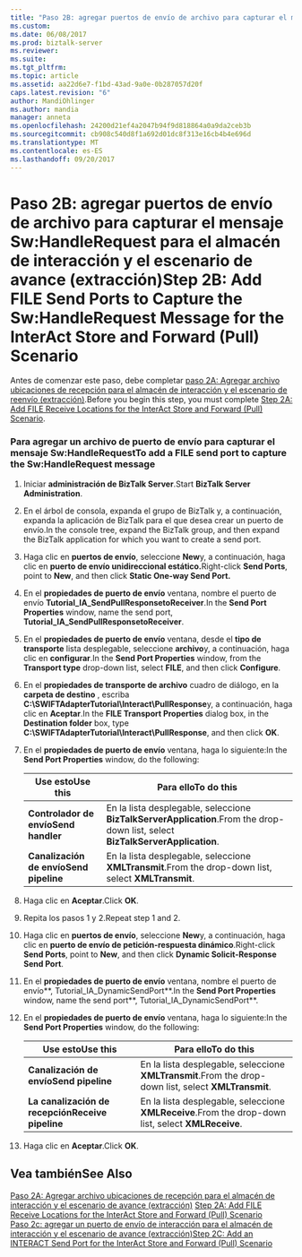 ```yaml
---
title: "Paso 2B: agregar puertos de envío de archivo para capturar el mensaje Sw:HandleRequest para el almacén de interacción y el escenario de avance (extracción) | Documentos de Microsoft"
ms.custom: 
ms.date: 06/08/2017
ms.prod: biztalk-server
ms.reviewer: 
ms.suite: 
ms.tgt_pltfrm: 
ms.topic: article
ms.assetid: aa22d6e7-f1bd-43ad-9a0e-0b287057d20f
caps.latest.revision: "6"
author: MandiOhlinger
ms.author: mandia
manager: anneta
ms.openlocfilehash: 24200d21ef4a2047b94f9d818864a0a9da2ceb3b
ms.sourcegitcommit: cb908c540d8f1a692d01dc8f313e16cb4b4e696d
ms.translationtype: MT
ms.contentlocale: es-ES
ms.lasthandoff: 09/20/2017
---
```

# <a name="step-2b-add-file-send-ports-to-capture-the-swhandlerequest-message-for-the-interact-store-and-forward-pull-scenario"></a><span data-ttu-id="d1f8e-102">Paso 2B: agregar puertos de envío de archivo para capturar el mensaje Sw:HandleRequest para el almacén de interacción y el escenario de avance (extracción)</span><span class="sxs-lookup"><span data-stu-id="d1f8e-102">Step 2B: Add FILE Send Ports to Capture the Sw:HandleRequest Message for the InterAct Store and Forward (Pull) Scenario</span></span>
<span data-ttu-id="d1f8e-103">Antes de comenzar este paso, debe completar [paso 2A: Agregar archivo ubicaciones de recepción para el almacén de interacción y el escenario de reenvío (extracción)](../../adapters-and-accelerators/fileact-interact/step-2a-add-file-receive-locations-for-interact-store-and-forward-scenario.md).</span><span class="sxs-lookup"><span data-stu-id="d1f8e-103">Before you begin this step, you must complete [Step 2A: Add FILE Receive Locations for the InterAct Store and Forward (Pull) Scenario](../../adapters-and-accelerators/fileact-interact/step-2a-add-file-receive-locations-for-interact-store-and-forward-scenario.md).</span></span>  
  
### <a name="to-add-a-file-send-port-to-capture-the-swhandlerequest-message"></a><span data-ttu-id="d1f8e-104">Para agregar un archivo de puerto de envío para capturar el mensaje Sw:HandleRequest</span><span class="sxs-lookup"><span data-stu-id="d1f8e-104">To add a FILE send port to capture the Sw:HandleRequest message</span></span>  
  
1.  <span data-ttu-id="d1f8e-105">Iniciar **administración de BizTalk Server**.</span><span class="sxs-lookup"><span data-stu-id="d1f8e-105">Start **BizTalk Server Administration**.</span></span>  
  
2.  <span data-ttu-id="d1f8e-106">En el árbol de consola, expanda el grupo de BizTalk y, a continuación, expanda la aplicación de BizTalk para el que desea crear un puerto de envío.</span><span class="sxs-lookup"><span data-stu-id="d1f8e-106">In the console tree, expand the BizTalk group, and then expand the BizTalk application for which you want to create a send port.</span></span>  
  
3.  <span data-ttu-id="d1f8e-107">Haga clic en **puertos de envío**, seleccione **New**y, a continuación, haga clic en **puerto de envío unidireccional estático.**</span><span class="sxs-lookup"><span data-stu-id="d1f8e-107">Right-click **Send Ports**, point to **New**, and then click **Static One-way Send Port.**</span></span>  
  
4.  <span data-ttu-id="d1f8e-108">En el **propiedades de puerto de envío** ventana, nombre el puerto de envío **Tutorial_IA_SendPullResponsetoReceiver**.</span><span class="sxs-lookup"><span data-stu-id="d1f8e-108">In the **Send Port Properties** window, name the send port, **Tutorial_IA_SendPullResponsetoReceiver**.</span></span>  
  
5.  <span data-ttu-id="d1f8e-109">En el **propiedades de puerto de envío** ventana, desde el **tipo de transporte** lista desplegable, seleccione **archivo**y, a continuación, haga clic en **configurar**.</span><span class="sxs-lookup"><span data-stu-id="d1f8e-109">In the **Send Port Properties** window, from the **Transport type** drop-down list, select **FILE**, and then click **Configure**.</span></span>  
  
6.  <span data-ttu-id="d1f8e-110">En el **propiedades de transporte de archivo** cuadro de diálogo, en la **carpeta de destino** , escriba **C:\SWIFTAdapterTutorial\Interact\PullResponse**y, a continuación, haga clic en **Aceptar**.</span><span class="sxs-lookup"><span data-stu-id="d1f8e-110">In the **FILE Transport Properties** dialog box, in the **Destination folder** box, type **C:\SWIFTAdapterTutorial\Interact\PullResponse**, and then click **OK**.</span></span>  
  
7.  <span data-ttu-id="d1f8e-111">En el **propiedades de puerto de envío** ventana, haga lo siguiente:</span><span class="sxs-lookup"><span data-stu-id="d1f8e-111">In the **Send Port Properties** window, do the following:</span></span>  
  
    |<span data-ttu-id="d1f8e-112">**Use esto**</span><span class="sxs-lookup"><span data-stu-id="d1f8e-112">**Use this**</span></span>|<span data-ttu-id="d1f8e-113">**Para ello**</span><span class="sxs-lookup"><span data-stu-id="d1f8e-113">**To do this**</span></span>|  
    |------------------|--------------------|  
    |<span data-ttu-id="d1f8e-114">**Controlador de envío**</span><span class="sxs-lookup"><span data-stu-id="d1f8e-114">**Send handler**</span></span>|<span data-ttu-id="d1f8e-115">En la lista desplegable, seleccione **BizTalkServerApplication**.</span><span class="sxs-lookup"><span data-stu-id="d1f8e-115">From the drop-down list, select **BizTalkServerApplication**.</span></span>|  
    |<span data-ttu-id="d1f8e-116">**Canalización de envío**</span><span class="sxs-lookup"><span data-stu-id="d1f8e-116">**Send pipeline**</span></span>|<span data-ttu-id="d1f8e-117">En la lista desplegable, seleccione **XMLTransmit**.</span><span class="sxs-lookup"><span data-stu-id="d1f8e-117">From the drop-down list, select **XMLTransmit**.</span></span>|  
  
8.  <span data-ttu-id="d1f8e-118">Haga clic en **Aceptar**.</span><span class="sxs-lookup"><span data-stu-id="d1f8e-118">Click **OK**.</span></span>  
  
9. <span data-ttu-id="d1f8e-119">Repita los pasos 1 y 2.</span><span class="sxs-lookup"><span data-stu-id="d1f8e-119">Repeat step 1 and 2.</span></span>  
  
10. <span data-ttu-id="d1f8e-120">Haga clic en **puertos de envío**, seleccione **New**y, a continuación, haga clic en **puerto de envío de petición-respuesta dinámico**.</span><span class="sxs-lookup"><span data-stu-id="d1f8e-120">Right-click **Send Ports**, point to **New**, and then click **Dynamic Solicit-Response Send Port**.</span></span>  
  
11. <span data-ttu-id="d1f8e-121">En el **propiedades de puerto de envío** ventana, nombre el puerto de envío**, Tutorial_IA_DynamicSendPort**.</span><span class="sxs-lookup"><span data-stu-id="d1f8e-121">In the **Send Port Properties** window, name the send port**, Tutorial_IA_DynamicSendPort**.</span></span>  
  
12. <span data-ttu-id="d1f8e-122">En el **propiedades de puerto de envío** ventana, haga lo siguiente:</span><span class="sxs-lookup"><span data-stu-id="d1f8e-122">In the **Send Port Properties** window, do the following:</span></span>  
  
    |<span data-ttu-id="d1f8e-123">**Use esto**</span><span class="sxs-lookup"><span data-stu-id="d1f8e-123">**Use this**</span></span>|<span data-ttu-id="d1f8e-124">**Para ello**</span><span class="sxs-lookup"><span data-stu-id="d1f8e-124">**To do this**</span></span>|  
    |------------------|--------------------|  
    |<span data-ttu-id="d1f8e-125">**Canalización de envío**</span><span class="sxs-lookup"><span data-stu-id="d1f8e-125">**Send pipeline**</span></span>|<span data-ttu-id="d1f8e-126">En la lista desplegable, seleccione **XMLTransmit**.</span><span class="sxs-lookup"><span data-stu-id="d1f8e-126">From the drop-down list, select **XMLTransmit**.</span></span>|  
    |<span data-ttu-id="d1f8e-127">**La canalización de recepción**</span><span class="sxs-lookup"><span data-stu-id="d1f8e-127">**Receive pipeline**</span></span>|<span data-ttu-id="d1f8e-128">En la lista desplegable, seleccione **XMLReceive**.</span><span class="sxs-lookup"><span data-stu-id="d1f8e-128">From the drop-down list, select **XMLReceive**.</span></span>|  
  
13. <span data-ttu-id="d1f8e-129">Haga clic en **Aceptar**.</span><span class="sxs-lookup"><span data-stu-id="d1f8e-129">Click **OK**.</span></span>  
  
## <a name="see-also"></a><span data-ttu-id="d1f8e-130">Vea también</span><span class="sxs-lookup"><span data-stu-id="d1f8e-130">See Also</span></span>  
 <span data-ttu-id="d1f8e-131">[Paso 2A: Agregar archivo ubicaciones de recepción para el almacén de interacción y el escenario de avance (extracción)](../../adapters-and-accelerators/fileact-interact/step-2a-add-file-receive-locations-for-interact-store-and-forward-scenario.md) </span><span class="sxs-lookup"><span data-stu-id="d1f8e-131">[Step 2A: Add FILE Receive Locations for the InterAct Store and Forward (Pull) Scenario](../../adapters-and-accelerators/fileact-interact/step-2a-add-file-receive-locations-for-interact-store-and-forward-scenario.md) </span></span>  
 [<span data-ttu-id="d1f8e-132">Paso 2c: agregar un puerto de envío de interacción para el almacén de interacción y el escenario de avance (extracción)</span><span class="sxs-lookup"><span data-stu-id="d1f8e-132">Step 2C: Add an INTERACT Send Port for the InterAct Store and Forward (Pull) Scenario</span></span>](../../adapters-and-accelerators/fileact-interact/step-2c-add-interact-send-port-for-interact-store-and-forward-pull-scenario.md)